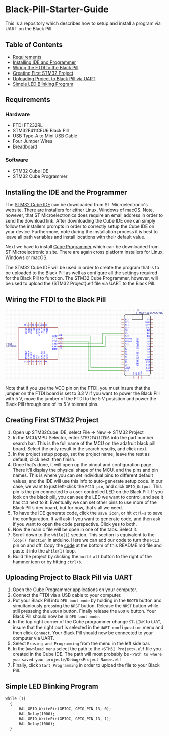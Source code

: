 # Black-Pill-Starter-Guide
This is a repository which describes how to setup and install a program via UART on the Black Pill.

## Table of Contents
* [Requirements](#requirements)
* [Installing IDE and Programmer](#installing-the-ide-and-the-programmer)
* [Wiring the FTDI to the Black Pill](#wiring-the-ftdi-to-the-black-pill)
* [Creating First STM32 Project](#creating-first-stm32-project)
* [Uploading Project to Black Pill via UART](#uploading-project-to-black-pill-via-uart)
* [Simple LED Blinking Program](#simple-led-blinking-program)

## Requirements
### Hardware
* FTDI FT232RL
* STM32F411CEU6 Black Pill
* USB Type-A to Mini USB Cable
* Four Jumper Wires
* Breadboard
### Software
* STM32 Cube IDE
* STM32 Cube Programmer

## Installing the IDE and the Programmer
The [STM32 Cube IDE](https://www.st.com/en/development-tools/stm32cubeide.html) can be downloaded from ST Microelectronic's website. There are installers for either Linux, Windows of macOS. Note, however, that ST Microelectronics does require an email address in order to send the download link. After downloading the Cube IDE one can simply follow the installers prompts in order to correctly setup the Cube IDE on your device. Furthermore, note during the installation process it is best to leave all path variables and install locations with their default value.

Next we have to install [Cube Programmer](https://www.st.com/en/development-tools/stm32cubeprog.html) which can be downloaded from ST Microelectronic's site. There are again cross platform installers for Linux, Windows or macOS.

The STM32 Cube IDE will be used in order to create the program that is to be uploaded to the Black Pill as well as configure all the settings required for the Black Pill to function. The STM32 Cube Programmer, however, will be used to upload the {STM32 Project}.elf file via UART to the Black Pill.

## Wiring the FTDI to the Black Pill
![Wiring Diagram of the FTDI and the Black Pill](https://github.com/Bertus-Jooste/Black-Pill-Starter-Guide/blob/master/Wiring%20Diagram.png)
  
Note that if you use the VCC pin on the FTDI, you must insure that the jumper on the FTDI board is set to 3.3 V if you want to power the Black Pill with 5 V, move the jumber of the FTDI to the 5 V posistion and power the Black Pill through one of its 5 V tolerant pins.

## Creating First STM32 Project
1. Open up STM32Cube IDE, select File -> New -> STM32 Project
2. In the MCU/MPU Selector, enter ```STM32F411CEU6``` into the part number search bar. This is the full name of the MCU on the adafruit black pill board. Select the only result in the search results, and click next.
3. In the project setup popup, set the project name, leave the rest as default, click next, then finish.
4. Once that’s done, it will open up the pinout and configuration page. There it’ll display the physical shape of the MCU, and the pins and pin names. This is where you can set individual pins to different default values, and the IDE will use this info to auto-generate setup code. In our case, we want to just left-click the ```PC13 pin```, and click ```GPIO_Output```. This pin is the pin connected to a user-controlled LED on the Black Pill. If you look on the black pill, you can see the LED we want to control, and see it has ```C13``` next to it. Eventually we can set other pins to use more of the Black Pill’s dev board, but for now, that’s all we need.
5. To have the IDE generate code, click the ```save icon```, or hit ```ctrl+s``` to save the configuration. It will ask if you want to generate code, and then ask if you want to open the code perspective. Click yes to both.
6. Now the main.c file will be open in one of the tabs. Select it.
7. Scroll down to the ```while(1)``` section. This section is equivalent to the ```loop() function``` in arduino. Here we can add our code to turn the ```PC13``` pin on and off. Copy the [code](#simple-led-blinking-program) at the bottom of this README.md file and paste it into the ```while(1)``` loop.
8. Build the project by clicking the ```build all``` button to the right of the hammer icon or by hitting ```ctrl+b```.
  
## Uploading Project to Black Pill via UART
1. Open the Cube Programmer applications on your computer.
2. Connect the FTDI via a USB cable to your computer.
3. Put your Black Pill into ```DFU boot mode``` by holding in the ```BOOT0``` button and simultaniously pressing the ```NRST``` button. Release the ```NRST``` button while still presseing the ```BOOT0``` button. Finally release the ```BOOT0``` button. Your Black Pill should now be in ```DFU boot mode```.
4. In the top right corner of the Cube programmer change ```ST-LINK``` to ```UART```, insure that the right port is selected in the ```UART configuration``` menu and then click ```Connect```. Your Black Pill should now be connected to your computer via UART.
5. Select ```Erasing and Programming``` from the menu in the left side bar.
6. In the ```Download menu``` select the path to the ```<STM32 Project>.elf``` file you created in the Cube IDE. The path will most probably be ```<Path to where you saved your project>/Debug/<Project Name>.elf```
7. Finally, click ```Start Programming``` in order to upload the file to your Black Pill.

## Simple LED Blinking Program
```
while (1)
  {
	  HAL_GPIO_WritePin(GPIOC, GPIO_PIN_13, 0);
	  HAL_Delay(1000);
	  HAL_GPIO_WritePin(GPIOC, GPIO_PIN_13, 1);
	  HAL_Delay(1000);
  }
```
